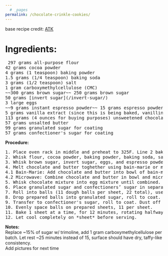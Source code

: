 ```yaml
---
  # _pages
permalink: /chocolate-crinkle-cookies/
---
```


base recipe credit: [ATK](https://www.americastestkitchen.com/recipes/8125-chocolate-crinkle-cookies?incode=MASAD00L0&ref=new_search_experience_1)  

# **Ingredients:**   
<pre> 297 grams all-purpose flour  
42 grams cocoa powder  
4 grams (1 teaspoon) baking powder  
1.5 grams (1/4 teaspoon) baking soda  
3 grams (1/2 teaspoon) salt   
1 gram carboxymethylcellulose (CMC)  
~~300 grams brown sugar~~ 250 grams brown sugar  
50 grams [invert sugar](/invert-sugar/)  
3 large eggs    
~~9 grams instant espresso powder~~ 15 grams espresso powder (whatever goes into the espresso machine works)    
5 grams vanilla extract (since this is being baked, vanillin works just as well)  
113 grams (4 ounces for buying purposes) unsweetened chocolate, chopped  
57 grams unsalted butter  
99 grams granulated sugar for coating  
57 grams confectioner's sugar for coating </pre>    

**Procedure:**  
<pre>
1. Place oven rack in middle and preheat to 325F. Line 2 baking sheets with parchment paper.
2. Whisk flour, cocoa powder, baking powder, baking soda, salt and CMC together in medium bowl. 
3. Whisk brown sugar, invert sugar, eggs, and espresso powder together in large bowl.
4. Melt chocolate and butter toghether using bain-marie or microwave method.   
4.1 Bain-Marie: Add chocolate and butter into bowl of bain-marie, heat at medium-high, stirring constantly until smooth and melted.  
4.2 Microwave: Combine chocolate and butter in bowl and microwave at 50 percent power, stirring occasionally, until melted, 2 to 3 minutes.  
5. Whisk chocolate mixture into egg mixture until combined. Fold in flour mixture until no dry streak remain. Let dough sit at room temperature for 25 minutes or until it is dry to the touch  
6. Place granulated sugar and confectioners’ sugar in separate shallow dishes.  
7. Roll into balls (11 dough balls per sheet, 22 total), use a #30 scoop or 2-tablespoon measure for best results **weigh them next time**.
8. Drop prepared balls into granulated sugar, roll to coat.
9. Transfer to confectioner's sugar, roll to coat. Dust off excess before placing on sheet.
10. Evenly space balls on prepared sheets, 11 per sheet.
11. Bake 1 sheet at a time, for 12 minutes, rotating halfway through. Bake until puffed and cracked and edges have begun to set but centers are still soft (cookies will look raw between cracks and seem underdone)
12. Let cool completely on *sheet* before serving.  </pre>
**Notes:**  
Replace ~15% of sugar w/ trimoline, add 1 gram carboxymethylcellulose per batch. Let rest ~25 minutes instead of 15, surface should have dry, taffy-like consistency.  
Add pictures for next time
